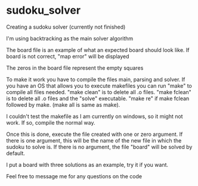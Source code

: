 # sudoku_solver

Creating a sudoku solver (currently not finished)

I'm using backtracking as the main solver algorithm

The board file is an example of what an expected board should look like. If board is not correct, "map error" will be displayed

The zeros in the board file represent the empty squares

To make it work you have to compile the files main, parsing and solver. If you have an OS that allows you to execute makefiles you can run "make" to compile all files needed. "make clean" is to delete all .o files. "make fclean" is to delete all .o files and the "solve" executable. "make re" if make fclean followed by make. (make all is same as make).

I couldn't test the makefile as I am currently on windows, so it might not work. If so, compile the normal way.

Once this is done, execute the file created with one or zero argument. If there is one argument, this will be the name of the new file in which the sudoku to solve is. If there is no argument, the file "board" will be solved by default.

I put a board with three solutions as an example, try it if you want.

Feel free to message me for any questions on the code
